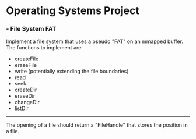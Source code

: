 # Operating Systems Project

### - File System FAT

Implement a file system that uses a pseudo "FAT" on an mmapped buffer. The functions to implement are:

- createFile
- eraseFile
- write (potentially extending the file boundaries)
- read
- seek
- createDir
- eraseDir
- changeDir
- listDir

---

The opening of a file should return a "FileHandle" that stores the position in a file.